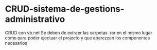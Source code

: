 # CRUD-sistema-de-gestions-administrativo
CRUD con vb.net 
Se deben de extraer las carpetas .rar en el mismo lugar como para poder ejectuar el projecto y que aparezcan los componentes necesarios
